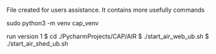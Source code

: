 File created for users assistance. It contains more usefully commands

sudo python3 -m venv cap_venv

run version 1
$ cd ./PycharmProjects/CAP/AIR
$ ./start_air_web_ub.sh
$ ./start_air_shed_ub.sh







